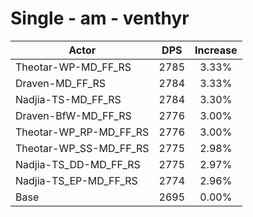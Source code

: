 # Single - am - venthyr
| Actor | DPS | Increase |
|---|:---:|:---:|
|Theotar-WP-MD_FF_RS|2785|3.33%|
|Draven-MD_FF_RS|2784|3.33%|
|Nadjia-TS-MD_FF_RS|2784|3.30%|
|Draven-BfW-MD_FF_RS|2776|3.00%|
|Theotar-WP_RP-MD_FF_RS|2776|3.00%|
|Theotar-WP_SS-MD_FF_RS|2775|2.98%|
|Nadjia-TS_DD-MD_FF_RS|2775|2.97%|
|Nadjia-TS_EP-MD_FF_RS|2774|2.96%|
|Base|2695|0.00%|
